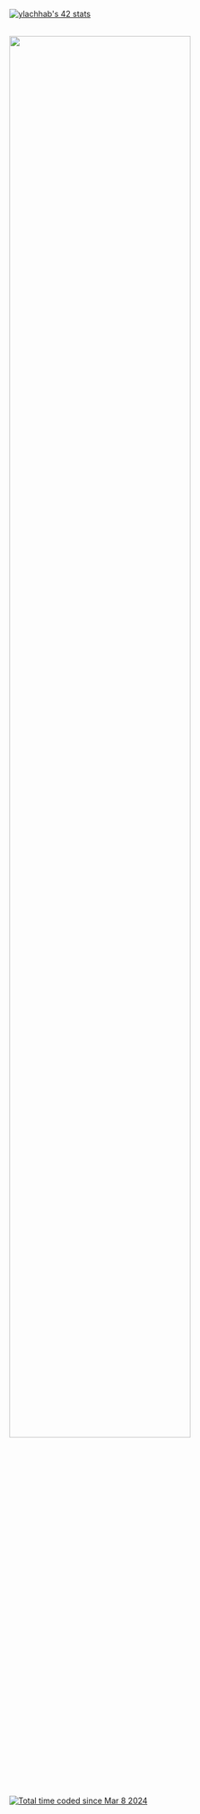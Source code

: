 [![ylachhab's 42 stats](https://badge.mediaplus.ma/binary/ylachhab)](https://github.com/ylachhab)


<br>
<img width="80%" align="center" src="https://github-readme-stats.vercel.app/api/wakatime?username=ylachhab&layout=compact&theme=dark">
<br>

<a width="80%" href="https://wakatime.com/@018e1d2c-1ad8-45f2-9e13-790b69b808f2"><img src="https://wakatime.com/badge/user/018e1d2c-1ad8-45f2-9e13-790b69b808f2.svg" alt="Total time coded since Mar 8 2024" /></a>
